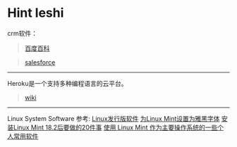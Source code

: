 # Hint leshi
crm软件：
> [百度百科](https://baike.baidu.com/item/crm%E8%BD%AF%E4%BB%B6)

> [salesforce](https://www.salesforce.com/cn/?ir=1)

---
Heroku是一个支持多种编程语言的云平台。
> [wiki](https://zh.wikipedia.org/w/index.php?title=Heroku&redirect=no)

---

Linux System Software 参考:
[Linux发行版软件](https://www.lulinux.com/archives/2787)
[为Linux Mint设置为雅黑字体](https://blog.csdn.net/wangrui1573/article/details/81973919)
[安装Linux Mint 18.2后要做的20件事](https://www.cnblogs.com/xcb0730/p/9286708.html)
[使用 Linux Mint 作为主要操作系统的一些个人常用软件](https://www.cnblogs.com/xiaoshen666/p/10916857.html)
